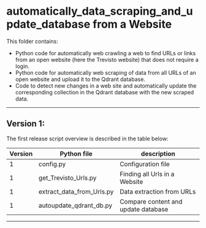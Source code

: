 # automatically_data_scraping_and_update_database from a Website

This folder contains:
- Python code for automatically web crawling a web to find URLs or links from an open website (here the Trevisto website) that does not require a login.
- Python code for automatically web scraping of data from all URLs of an open website  and upload it to the Qdrant database.
- Code to detect new changes in a web site and automatically update the corresponding collection in the Qdrant database with the new scraped data.

--------------------------------------------------------------------------
## Version 1:
The first release script overview is described in the table below: 

| Version | Python file                     | description                                  |
|---------|---------------------------------|----------------------------------------------|
| 1       | config.py                       | Configuration file                           |
| 1       | get_Trevisto_Urls.py            | Finding all Urls in a Website                |
| 1       | extract_data_from_Urls.py       | Data extraction from URLs                    |
| 1       | autoupdate_qdrant_db.py         | Compare content and update database          |
----------------------------------------------------------------------------------------------
